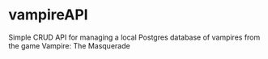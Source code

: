 # vampireAPI
Simple CRUD API for managing a local Postgres database of vampires from the game Vampire: The Masquerade
